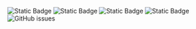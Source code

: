![Static Badge](https://img.shields.io/badge/blacklists-61-000000) ![Static Badge](https://img.shields.io/badge/blacklisted-2954007-cc0000) ![Static Badge](https://img.shields.io/badge/whitelisted-2250-00CC00) ![Static Badge](https://img.shields.io/badge/streaming_blacklist-28107-000000) ![GitHub issues](https://img.shields.io/github/issues/fabriziosalmi/blacklists)
